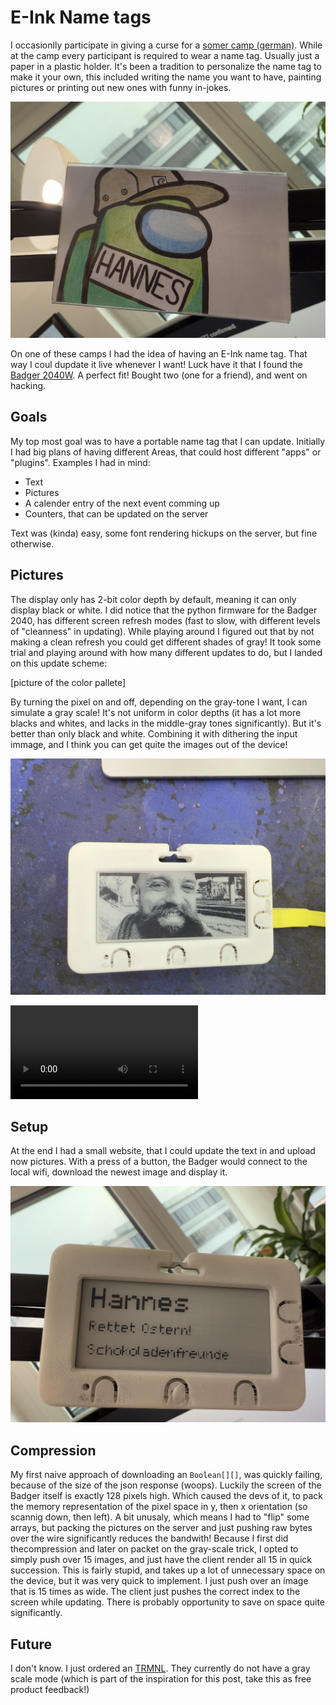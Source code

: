 # E-Ink Name tags

I occasionlly participate in giving a curse for a [somer camp (german)](https://hsaka.de).
While at the camp every participant is required to wear a name tag.
Usually just a paper in a plastic holder.
It's been a tradition to personalize the name tag to make it your own, this included writing the name you want to have, painting pictures or printing out new ones with funny in-jokes.

![pictures of name tags](normal-name-tag.jpeg)

On one of these camps I had the idea of having an E-Ink name tag. That way I coul dupdate it live whenever I want!
Luck have it that I found the [Badger 2040W](https://shop.pimoroni.com/products/badger-2040-w?variant=40514062188627). A perfect fit!
Bought two (one for a friend), and went on hacking.

## Goals

My top most goal was to have a portable name tag that I can update.
Initially I had big plans of having different Areas, that could host different "apps" or "plugins".
Examples I had in mind:
- Text
- Pictures
- A calender entry of the next event comming up
- Counters, that can be updated on the server

Text was (kinda) easy, some font rendering hickups on the server, but fine otherwise.

## Pictures

The display only has 2-bit color depth by default, meaning it can only display black or white.
I did notice that the python firmware for the Badger 2040, has different screen refresh modes (fast to slow, with different levels of "cleanness" in updating).
While playing around I figured out that by not making a clean refresh you could get different shades of gray!
It took some trial and playing around with how many different updates to do, but I landed on this update scheme:

[picture of the color pallete]

By turning the pixel on and off, depending on the gray-tone I want, I can simulate a gray scale! It's not uniform in color depths (it has a lot more blacks and whites, and lacks in the middle-gray tones significantly).
But it's better than only black and white.
Combining it with dithering the input immage, and I think you can get quite the images out of the device!

![picture of image](picture.jpeg)

![video of image refresh](update-picture.mov)

## Setup

At the end I had a small website, that I could update the text in and upload now pictures.
With a press of a button, the Badger would connect to the local wifi, download the newest image and display it.

![text example](text-tag.jpeg)
## Compression
My first naive approach of downloading an `Boolean[][]`, was quickly failing, because of the size of the json response (woops).
Luckily the screen of the Badger itself is exactly 128 pixels high. 
Which caused the devs of it, to pack the memory representation of the pixel space in y, then x orientation (so scannig down, then left).
A bit unusaly, which means I had to "flip" some arrays, but packing the pictures on the server and just pushing raw bytes over the wire significantly reduces the bandwith!
Because I first did thecompression and later on packet on the gray-scale trick, I opted to simply push over 15 images, and just have the client render all 15 in quick succession.
This is fairly stupid, and takes up a lot of unnecessary space on the device, but it was very quick to implement.
I just push over an image that is 15 times as wide.
The client just pushes the correct index to the screen while updating. There is probably opportunity to save on space quite significantly.


## Future

I don't know.
I just ordered an [TRMNL](https://usetrmnl.com). They currently do not have a gray scale mode (which is part of the inspiration for this post, take this as free product feedback!)
